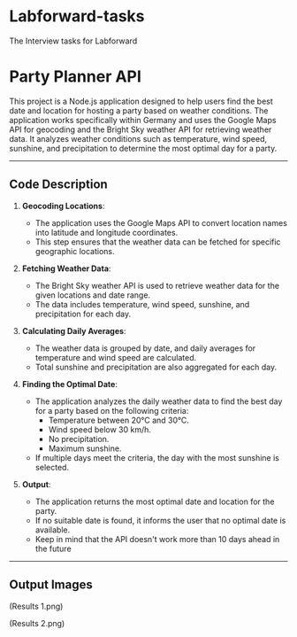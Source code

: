 # Labforward-tasks
The Interview tasks for Labforward

# Party Planner API

This project is a Node.js application designed to help users find the best date and location for hosting a party based on weather conditions. The application works specifically within Germany and uses the Google Maps API for geocoding and the Bright Sky weather API for retrieving weather data. It analyzes weather conditions such as temperature, wind speed, sunshine, and precipitation to determine the most optimal day for a party.

---

## Code Description

1. **Geocoding Locations**:
   - The application uses the Google Maps API to convert location names into latitude and longitude coordinates.
   - This step ensures that the weather data can be fetched for specific geographic locations.

2. **Fetching Weather Data**:
   - The Bright Sky weather API is used to retrieve weather data for the given locations and date range.
   - The data includes temperature, wind speed, sunshine, and precipitation for each day.

3. **Calculating Daily Averages**:
   - The weather data is grouped by date, and daily averages for temperature and wind speed are calculated.
   - Total sunshine and precipitation are also aggregated for each day.

4. **Finding the Optimal Date**:
   - The application analyzes the daily weather data to find the best day for a party based on the following criteria:
     - Temperature between 20°C and 30°C.
     - Wind speed below 30 km/h.
     - No precipitation.
     - Maximum sunshine.
   - If multiple days meet the criteria, the day with the most sunshine is selected.

5. **Output**:
   - The application returns the most optimal date and location for the party.
   - If no suitable date is found, it informs the user that no optimal date is available.
   - Keep in mind that the API doesn't work more than 10 days ahead in the future

---

## Output Images

(Results 1.png)

(Results 2.png)
